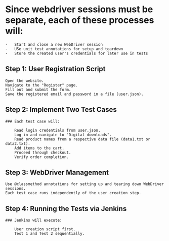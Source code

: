 # Since webdriver sessions must be separate, each of these processes will:

    -   Start and close a new WebDriver session
    -   USe unit test annotations for setup and teardown
    -   Store the created user's credentials for later use in tests

## Step 1: User Registration Script

    Open the website.
    Navigate to the "Register" page.
    Fill out and submit the form.
    Save the registered email and password in a file (user.json).

## Step 2: Implement Two Test Cases

    ### Each test case will:

        Read login credentials from user.json.
        Log in and navigate to "Digital downloads".
        Read product names from a respective data file (data1.txt or data2.txt).
        Add items to the cart.
        Proceed through checkout.
        Verify order completion.

## Step 3: WebDriver Management

    Use @classmethod annotations for setting up and tearing down WebDriver sessions.
    Each test case runs independently of the user creation step.

## Step 4: Running the Tests via Jenkins

    ### Jenkins will execute:
    
        User creation script first.
        Test 1 and Test 2 sequentially.